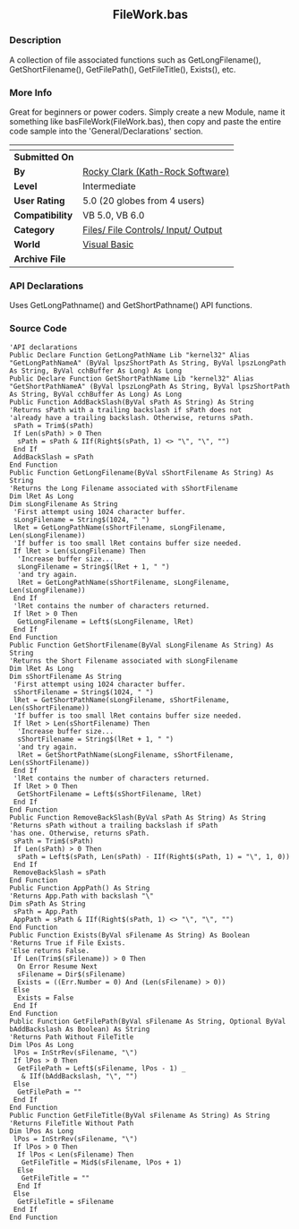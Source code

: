 ﻿<div align="center">

## FileWork\.bas


</div>

### Description

A collection of file associated functions such as GetLongFilename(), GetShortFilename(), GetFilePath(), GetFileTitle(), Exists(), etc.
 
### More Info
 
Great for beginners or power coders. Simply create a new Module, name it something like basFileWork(FileWork.bas), then copy and paste the entire code sample into the 'General/Declarations' section.


<span>             |<span>
---                |---
**Submitted On**   |
**By**             |[Rocky Clark \(Kath\-Rock Software\)](https://github.com/Planet-Source-Code/PSCIndex/blob/master/ByAuthor/rocky-clark-kath-rock-software.md)
**Level**          |Intermediate
**User Rating**    |5.0 (20 globes from 4 users)
**Compatibility**  |VB 5\.0, VB 6\.0
**Category**       |[Files/ File Controls/ Input/ Output](https://github.com/Planet-Source-Code/PSCIndex/blob/master/ByCategory/files-file-controls-input-output__1-3.md)
**World**          |[Visual Basic](https://github.com/Planet-Source-Code/PSCIndex/blob/master/ByWorld/visual-basic.md)
**Archive File**   |[](https://github.com/Planet-Source-Code/rocky-clark-kath-rock-software-filework-bas__1-5251/archive/master.zip)

### API Declarations

Uses GetLongPathname() and GetShortPathname() API functions.


### Source Code

```
'API declarations
Public Declare Function GetLongPathName Lib "kernel32" Alias "GetLongPathNameA" (ByVal lpszShortPath As String, ByVal lpszLongPath As String, ByVal cchBuffer As Long) As Long
Public Declare Function GetShortPathName Lib "kernel32" Alias "GetShortPathNameA" (ByVal lpszLongPath As String, ByVal lpszShortPath As String, ByVal cchBuffer As Long) As Long
Public Function AddBackSlash(ByVal sPath As String) As String
'Returns sPath with a trailing backslash if sPath does not
'already have a trailing backslash. Otherwise, returns sPath.
 sPath = Trim$(sPath)
 If Len(sPath) > 0 Then
  sPath = sPath & IIf(Right$(sPath, 1) <> "\", "\", "")
 End If
 AddBackSlash = sPath
End Function
Public Function GetLongFilename(ByVal sShortFilename As String) As String
'Returns the Long Filename associated with sShortFilename
Dim lRet As Long
Dim sLongFilename As String
 'First attempt using 1024 character buffer.
 sLongFilename = String$(1024, " ")
 lRet = GetLongPathName(sShortFilename, sLongFilename, Len(sLongFilename))
 'If buffer is too small lRet contains buffer size needed.
 If lRet > Len(sLongFilename) Then
  'Increase buffer size...
  sLongFilename = String$(lRet + 1, " ")
  'and try again.
  lRet = GetLongPathName(sShortFilename, sLongFilename, Len(sLongFilename))
 End If
 'lRet contains the number of characters returned.
 If lRet > 0 Then
  GetLongFilename = Left$(sLongFilename, lRet)
 End If
End Function
Public Function GetShortFilename(ByVal sLongFilename As String) As String
'Returns the Short Filename associated with sLongFilename
Dim lRet As Long
Dim sShortFilename As String
 'First attempt using 1024 character buffer.
 sShortFilename = String$(1024, " ")
 lRet = GetShortPathName(sLongFilename, sShortFilename, Len(sShortFilename))
 'If buffer is too small lRet contains buffer size needed.
 If lRet > Len(sShortFilename) Then
  'Increase buffer size...
  sShortFilename = String$(lRet + 1, " ")
  'and try again.
  lRet = GetShortPathName(sLongFilename, sShortFilename, Len(sShortFilename))
 End If
 'lRet contains the number of characters returned.
 If lRet > 0 Then
  GetShortFilename = Left$(sShortFilename, lRet)
 End If
End Function
Public Function RemoveBackSlash(ByVal sPath As String) As String
'Returns sPath without a trailing backslash if sPath
'has one. Otherwise, returns sPath.
 sPath = Trim$(sPath)
 If Len(sPath) > 0 Then
  sPath = Left$(sPath, Len(sPath) - IIf(Right$(sPath, 1) = "\", 1, 0))
 End If
 RemoveBackSlash = sPath
End Function
Public Function AppPath() As String
'Returns App.Path with backslash "\"
Dim sPath As String
 sPath = App.Path
 AppPath = sPath & IIf(Right$(sPath, 1) <> "\", "\", "")
End Function
Public Function Exists(ByVal sFilename As String) As Boolean
'Returns True if File Exists.
'Else returns False.
 If Len(Trim$(sFilename)) > 0 Then
  On Error Resume Next
  sFilename = Dir$(sFilename)
  Exists = ((Err.Number = 0) And (Len(sFilename) > 0))
 Else
  Exists = False
 End If
End Function
Public Function GetFilePath(ByVal sFilename As String, Optional ByVal bAddBackslash As Boolean) As String
'Returns Path Without FileTitle
Dim lPos As Long
 lPos = InStrRev(sFilename, "\")
 If lPos > 0 Then
  GetFilePath = Left$(sFilename, lPos - 1) _
   & IIf(bAddBackslash, "\", "")
 Else
  GetFilePath = ""
 End If
End Function
Public Function GetFileTitle(ByVal sFilename As String) As String
'Returns FileTitle Without Path
Dim lPos As Long
 lPos = InStrRev(sFilename, "\")
 If lPos > 0 Then
  If lPos < Len(sFilename) Then
   GetFileTitle = Mid$(sFilename, lPos + 1)
  Else
   GetFileTitle = ""
  End If
 Else
  GetFileTitle = sFilename
 End If
End Function
```

